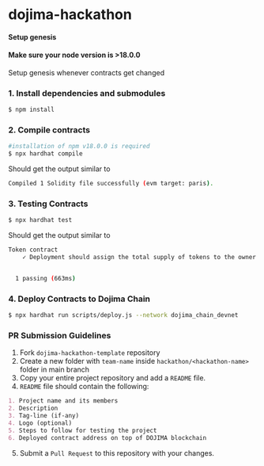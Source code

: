 # dojima-hackathon

#### Setup genesis

#### Make sure your node version is >18.0.0

Setup genesis whenever contracts get changed
### 1. Install dependencies and submodules
```bash
$ npm install

```

### 2. Compile contracts
```bash
#installation of npm v18.0.0 is required
$ npx hardhat compile
```
Should get the output similar to
```bash
Compiled 1 Solidity file successfully (evm target: paris).
```

### 3. Testing Contracts
```bash
$ npx hardhat test
```
Should get the output similar to
```bash
Token contract
    ✓ Deployment should assign the total supply of tokens to the owner (654ms)


  1 passing (663ms)
```

### 4. Deploy Contracts to Dojima Chain
```bash
$ npx hardhat run scripts/deploy.js --network dojima_chain_devnet
```


### PR Submission Guidelines

1. Fork `dojima-hackathon-template` repository
2. Create a new folder with `team-name` inside ``hackathon/<hackathon-name>`` folder in main branch
3. Copy your entire project repository and add a `README` file.
4. `README` file should contain the following:
```markdown
1. Project name and its members
2. Description
3. Tag-line (if-any)
4. Logo (optional)
5. Steps to follow for testing the project
6. Deployed contract address on top of DOJIMA blockchain
```
5. Submit a `Pull Request` to this repository with your changes.
